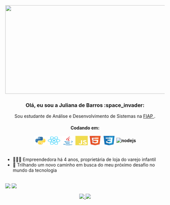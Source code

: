 <div align="center">
<img src="https://user-images.githubusercontent.com/126929684/225516502-0c128c03-63a3-42ba-8ff0-20ebf98b964f.gif" height="280px" width="800px" />
  </div>
<div>
  
  <h3 align="center">
    Olá, eu sou a Juliana de Barros :space_invader:</a>
  </h3>
 <p align="center">
    Sou estudante de Análise e Desenvolvimento de Sistemas na <a href="https://www.fiap.com.br/online/graduacao/tecnologo/analise-e-desenvolvimento-de-sistemas/">FIAP </a>.
  </p>
  <h4 align="center">
Codando em: <div align="center" valign="top"><br>
  <img align="center" alt="Python" height="30" width="40" src="https://raw.githubusercontent.com/devicons/devicon/master/icons/python/python-original.svg">
  <img align="center" alt="React" height="30" width="40" src="https://raw.githubusercontent.com/devicons/devicon/master/icons/react/react-original.svg">
  <img align="center" alt="Java" height="30" width="40" src="https://raw.githubusercontent.com/devicons/devicon/master/icons/java/java-original.svg">
  <img align="center" alt="Js" height="30" width="40" src="https://raw.githubusercontent.com/devicons/devicon/master/icons/javascript/javascript-plain.svg">
  <img align="center" alt="HTML" height="30" width="40" src="https://raw.githubusercontent.com/devicons/devicon/master/icons/html5/html5-original.svg">
  <img align="center" alt="CSS" height="30" width="40" src="https://raw.githubusercontent.com/devicons/devicon/master/icons/css3/css3-original.svg">
  <img align="center" alt="nodejs" height="30" width="40" src="https://cdn.worldvectorlogo.com/logos/nodejs-icon.svg">
</div><br>
  </h4>
  
- 👩🏻‍💻 Empreendedora há 4 anos, proprietária de loja do varejo infantil
- 🚀 Trilhando um novo caminho em busca do meu próximo desafio no mundo da tecnologia

<div aligh="center" valign"top"><br>
  <a href="https://www.linkedin.com/in/julianadebarrosf/" target="_blank">
    <img img align="center" src="https://img.shields.io/badge/-LinkedIn-%230077B5?style=for-the-badge&logo=linkedin&logoColor=white" target="_blank"></a>
  <a href = "julianadebarrosferreira@gmail.com">
    <img img align="center" src="https://img.shields.io/badge/Gmail-D14836?style=for-the-badge&logo=gmail&logoColor=white" target="_blank"></a>
 </div></br>
 
<div align="center">
  <a href="https://github.com/Julianadebarros">
    <img height="150em" src="https://github-readme-stats.vercel.app/api?username=Julianadebarros&count_private=true&include_all_commits=true&show_icons=true&theme=material-palenight&hide_border=false&show_owner=true"/>
    <img height="150em" src="https://github-readme-stats.vercel.app/api/top-langs/?username=Julianadebarros&theme=material-palenight&hide_border=false&&layout=compact"/>
  </a>
</div>
